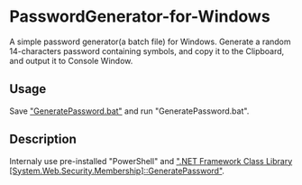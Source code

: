 # PasswordGenerator-for-Windows
A simple password generator(a batch file) for Windows.
Generate a random 14-characters password containing symbols, and copy it to the Clipboard, and output it to Console Window.

## Usage
Save ["GeneratePassword.bat"](https://raw.githubusercontent.com/ymdmkhk/PasswordGenerator-for-Windows/master/GeneratePassword.bat) and run "GeneratePassword.bat".

## Description
Internaly use pre-installed "PowerShell" and [".NET Framework Class Library \[System.Web.Security.Membership\]::GeneratePassword"](https://msdn.microsoft.com/ja-jp/library/system.web.security.membership.generatepassword(v=vs.110).aspx).